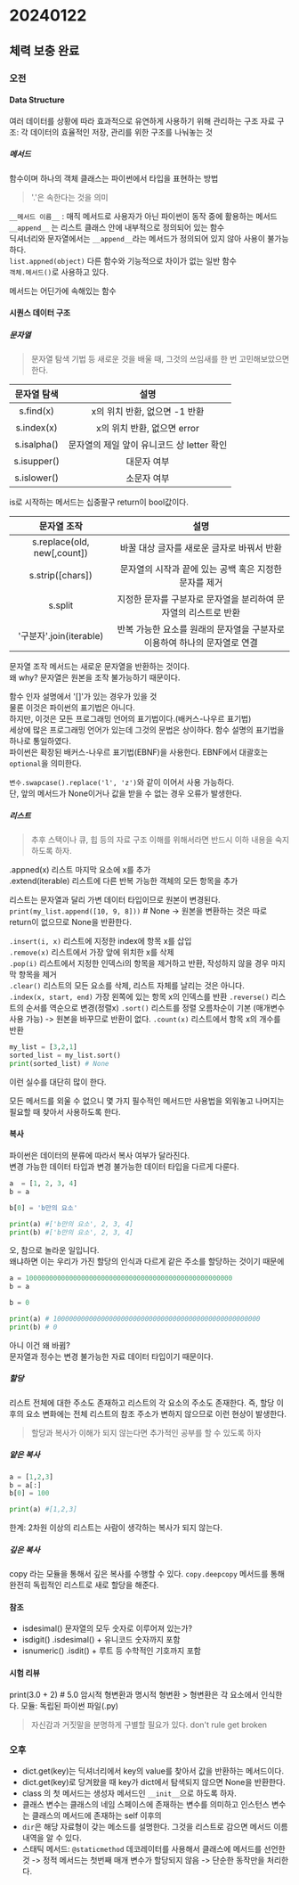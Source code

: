 # 20240122
## 체력 보충 완료
### 오전
#### Data Structure
여러 데이터를 상황에 따라 효과적으로 유연하게 사용하기 위해 관리하는 구조
자료 구조: 각 데이터의 효율적인 저장, 관리를 위한 구조를 나눠놓는 것

##### 메서드 
함수이며 하나의 객체
클래스는 파이썬에서 타입을 표현하는 방법
> '.'은 속한다는 것을 의미


`__메서드 이름__` : 매직 메서드로 사용자가 아닌 파이썬이 동작 중에 활용하는 메서드  
`__append__` 는 리스트 클래스 안에 내부적으로 정의되어 있는 함수  
딕셔너리와 문자열에서는 `__append__`라는 메서드가 정의되어 있지 않아 사용이 불가능하다.  
`list.appned(object)` 다른 함수와 기능적으로 차이가 없는 일반 함수  
`객체.메서드()`로 사용하고 있다.

메서드는 어딘가에 속해있는 함수

#### 시퀀스 데이터 구조
##### 문자열
> 문자열 탐색 기법 등 새로운 것을 배울 때, 그것의 쓰임새를 한 번 고민해보았으면 한다.

|**문자열 탐색**|**설명**|
|:------:|:---:|
|s.find(x)|x의 위치 반환, 없으면 -1 반환|
|s.index(x)|x의 위치 반환, 없으면 error|
|s.isalpha()|문자열의 제일 앞이 유니코드 상 letter 확인|
|s.isupper()|대문자 여부|
|s.islower()|소문자 여부|

is로 시작하는 메서드는 십중팔구 return이 bool값이다.


|**문자열 조작**|**설명**|
|:------:|:---:|
|s.replace(old, new[,count])|바꿀 대상 글자를 새로운 글자로 바꿔서 반환|
|s.strip([chars])|문자열의 시작과 끝에 있는 공백 혹은 지정한 문자를 제거|
|s.split|지정한 문자를 구분자로 문자열을 분리하여 문자열의 리스트로 반환|
|'구분자'.join(iterable)|반복 가능한 요소를 원래의 문자열을 구분자로 이용하여 하나의 문자열로 연결|


문자열 조작 메서드는 새로운 문자열을 반환하는 것이다.  
왜 why? 문자열은 원본을 조작 불가능하기 때문이다.

함수 인자 설명에서 '[]'가 있는 경우가 있을 것  
물론 이것은 파이썬의 표기법은 아니다.  
하지만, 이것은 모든 프로그래밍 언어의 표기법이다.(배커스-나우르 표기법)  
세상에 많은 프로그래밍 언어가 있는데 그것의 문법은 상이하다.
함수 설명의 표기법을 하나로 통일하였다.  
파이썬은 확장된 배커스-나우르 표기법(EBNF)을 사용한다.
EBNF에서 대괄호는 `optional`을 의미한다.

`변수.swapcase().replace('l', 'z')`와 같이 이어서 사용 가능하다.  
단, 앞의 메서드가 None이거나 값을 받을 수 없는 경우 오류가 발생한다.

##### 리스트
> 추후 스택이나 큐, 힙 등의 자료 구조 이해를 위해서라면 반드시 이하 내용을 숙지하도록 하자.

.appned(x)  리스트 마지막 요소에 x를 추가  
.extend(iterable) 리스트에 다른 반복 가능한 객체의 모든 항목을 추가

리스트는 문자열과 달리 가변 데이터 타입이므로 원본이 변경된다.  
`print(my_list.append([10, 9, 8]))` # None -> 원본을 변환하는 것은 따로 return이 없으므로 None을 반환한다.

`.insert(i, x)` 리스트에 지정한 index에 항목 x를 삽입  
`.remove(x)` 리스트에서 가장 앞에 위치한 x를 삭제  
``.pop(i)`` 리스트에서 지정한 인덱스i의 항목을 제거하고 반환, 작성하지 않을 경우 마지막 항목을 제거  
``.clear()`` 리스트의 모든 요소를 삭제, 리스트 자체를 날리는 것은 아니다.  
`.index(x, start, end)` 가장 왼쪽에 있는 항목 x의 인덱스를 반환
`.reverse()` 리스트의 순서를 역순으로 변경(정렬x)
`.sort()` 리스트를 정렬 오름차순이 기본 (매개변수 사용 가능) -> 원본을 바꾸므로 반환이 없다.
`.count(x)` 리스트에서 항목 x의 개수를 반환

``` python
my_list = [3,2,1]
sorted_list = my_list.sort()
print(sorted_list) # None
```
이런 실수를 대단히 많이 한다.  

모든 메서드를 외울 수 없으니 몇 가지 필수적인 메서드만 사용법을 외워놓고 나머지는 필요할 때 찾아서 사용하도록 한다.

#### 복사
파이썬은 데이터의 분류에 따라서 복사 여부가 달라진다.  
변경 가능한 데이터 타입과 변경 불가능한 데이터 타입을 다르게 다룬다.

``` python
a  = [1, 2, 3, 4]
b = a

b[0] = 'b만의 요소'

print(a) #['b만의 요소', 2, 3, 4]
print(b) #['b만의 요소', 2, 3, 4]
```
오, 참으로 놀라운 일입니다.  
왜냐하면 이는 우리가 가진 할당의 인식과 다르게 같은 주소를 할당하는 것이기 때문에

``` python
a = 1000000000000000000000000000000000000000000000000000
b = a 

b = 0

print(a) # 1000000000000000000000000000000000000000000000000000
print(b) # 0
```
아니 이건 왜 바뀜?  
문자열과 정수는 변경 불가능한 자료 데이터 타입이기 때문이다.

##### 할당
리스트 전체에 대한 주소도 존재하고 리스트의 각 요소의 주소도 존재한다. 즉, 할당 이후의 요소 변화에는 전체 리스트의 참조 주소가 변하지 않으므로 이런 현상이 발생한다. 
> 할당과 복사가 이해가 되지 않는다면 추가적인 공부를 할 수 있도록 하자

##### 얕은 복사
``` python
a = [1,2,3]
b = a[:]
b[0] = 100

print(a) #[1,2,3]
```

한계: 2차원 이상의 리스트는 사람이 생각하는 복사가 되지 않는다.

##### 깊은 복사
copy 라는 모듈을 통해서 깊은 복사를 수행할 수 있다.
`copy.deepcopy` 메서드를 통해 완전히 독립적인 리스트로 새로 할당을 해준다.

#### 참조
- isdesimal() 문자열의 모두 숫자로 이루어져 있는가?
- isdigit() .isdesimal() + 유니코드 숫자까지 포함
-  isnumeric() .isdit() + 루트 등 수학적인 기호까지 포함

#### 시험 리뷰
print(3.0 + 2) # 5.0
암시적 형변환과 명시적 형변환 > 형변환은 각 요소에서 인식한다.
모듈: 독립된 파이썬 파일(.py)
> 자신감과 거짓말을 분명하게 구별할 필요가 있다. don't rule get broken

### 오후
- dict.get(key)는 딕셔너리에서 key의 value를 찾아서 값을 반환하는 메서드이다.
- dict.get(key)로 당겨왔을 때 key가 dict에서 탐색되지 않으면 None을 반환한다.
- class 의 첫 메서드는 생성자 메서드인 ``__init__``으로 하도록 하자.
- 클래스 변수는 클래스의 네임 스페이스에 존재하는 변수를 의미하고 인스턴스 변수는 클래스의 메서드에 존재하는 self 이후의 
- `dir`은 해당 자료형이 갖는 메소드를 설명한다. 그것을 리스트로 감으면 메서드 이름 내역을 알 수 있다. 
- 스태틱 메서드: `@staticmethod` 데코레이터를 사용해서 클래스에 메서드를 선언한 것 -> 정적 메서드는 첫번째 매개 변수가 할당되지 않음 -> 단순한 동작만을 처리한다.